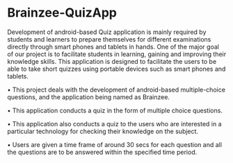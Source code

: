 # Brainzee-QuizApp

Development of android-based Quiz application is mainly required by students and learners to prepare themselves for different examinations directly through smart phones and tablets in hands. One of the major goal of our project is to facilitate students in learning, gaining and improving their knowledge skills. This application is designed to facilitate the users to be able to take short quizzes using portable devices such as smart phones and tablets.

• This project deals with the development of android-based multiple-choice questions, and the application being named as Brainzee.

• This application conducts a quiz in the form of multiple choice questions.

• This application also conducts a quiz to the users who are interested in a particular technology for checking their knowledge on the subject.

• Users are given a time frame of around 30 secs for each question and all the questions are to be answered within the specified time period.

